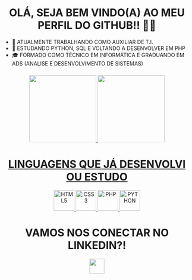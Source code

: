 ### 
<h1 align="center"> OLÁ, SEJA BEM VINDO(A) AO MEU PERFIL DO GITHUB!! 👋🏽 </h1>

- 🔭 ATUALMENTE TRABALHANDO COMO AUXILIAR DE T.I.
- 🌱 ESTUDANDO PYTHON, SQL E VOLTANDO A DESENVOLVER EM PHP
- 🎓 FORMADO COMO TÉCNICO EM INFORMÁTICA E GRADUANDO EM ADS (ANALISE E DESENVOLVIMENTO DE SISTEMAS)

###
<div align="center">
  <a href="https://github.com/ItaloAzevedo">
  <img height="180em" src="https://github-readme-stats.vercel.app/api?username=ItaloAzevedo&show_icons=true&theme=apprentice&include_all_commits=true&count_private=true&border-radius=25px"/>
  <img height="180em" src="https://github-readme-stats.vercel.app/api/top-langs/?username=ItaloAzevedo&layout=compact&langs_count=7&theme=apprentice&border-radius=25px"/>
</div>

###
<h1 align="center"> LINGUAGENS QUE JÁ DESENVOLVI OU ESTUDO </h1>
<div align="center">
  <a href="https://github.com/ItaloAzevedo"> 
  <img style=height:55px; alt="HTML5" src="https://cdn.jsdelivr.net/gh/devicons/devicon/icons/html5/html5-original.svg">
  <img style=height:55px; alt="CSS3" src="https://cdn.jsdelivr.net/gh/devicons/devicon/icons/css3/css3-original.svg">
  <img style=height:55px; alt="PHP" src="https://cdn.jsdelivr.net/gh/devicons/devicon/icons/php/php-plain.svg">
  <img style=height:55px; alt="PYTHON" src="https://cdn.jsdelivr.net/gh/devicons/devicon/icons/python/python-original.svg">
  </a>
</div>

  ### 
<h1 align="center"> VAMOS NOS CONECTAR NO LINKEDIN?! </h1>
<div align="center">
  <a href="https://www.linkedin.com/in/italo-azevedo-7a13971a1/"> 
    <img style=height:40px;  src="https://img.shields.io/badge/LinkedIn-0077B5?style=for-the-badge&logo=linkedin&logoColor=white"> 
  </a>
</div>
